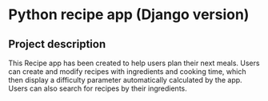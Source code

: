 # Python recipe app (Django version)

## Project description

This Recipe app has been created to help users plan their next meals. Users can create and modify recipes with ingredients and cooking time, which then display a difficulty parameter automatically calculated by the app. Users can also search for recipes by their ingredients.
